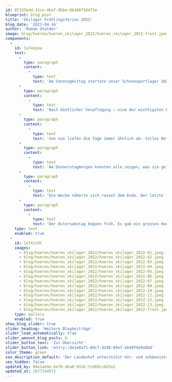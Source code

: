 ```yaml
---
id: 87335bdd-31ce-46ef-9bbe-8b4807584f3e
blueprint: blog_post
title: 'Skilager Frühlingsferien 2022'
blog_date: '2022-04-16'
author: 'Roman Stalder'
image: blog/hoeren/hoeren_skilager_2022/hoeren_skilager_2022-front.jpeg
components:
  -
    id: le74eyea
    text:
      -
        type: paragraph
        content:
          -
            type: text
            text: 'Am Sonntagmittag startete unser Schneesportlager 2022 unter dem Motto «Olympische Landenhof Winterspiele». 2 Jahre gab es kein Skilager, aber jetzt war es wieder möglich. Wir reisten mit viel Gepäck und den Schneesportgeräten ins halb winterliche, halb frühlingshafte Engadin. Das Lagerhaus war bereits bestens vorbereitet und aus der Küche duftete es schon fein. Zimmer wurden bezogen und es gab viel zu erzählen und fragen.'
      -
        type: paragraph
        content:
          -
            type: text
            text: 'Nach köstlicher Verpflegung – eine der wichtigsten Konstanten in dieser Woche – gab es Informationen zu Haus, Regeln, Abläufen und unserem Lagermotto. Auf einem nächtlichen Spaziergang im Schein der Fackeln konnten wir uns ein Bild von Samedan machen und frische Bergluft schnuppern.'
      -
        type: paragraph
        content:
          -
            type: text
            text: 'Von nun liefen die Tage immer ähnlich ab: tolles Wetter, 8.00 Uhr Frühstück, Ämtli machen, anziehen, Fahrt ins Skigebiet «Corvatsch», Unterricht auf den Pisten, Mittagessen in der Mittelstation und Pause, Nachmittags-Unterricht, Rückreise zum Haus, Duschen, Freizeit, Nachtessen, Abendprogramm und Nachtruhe. Aber nicht, dass jetzt jemand denkt, da wäre Langeweile aufgekommen. Auf der Piste konnten die Schüler:innen dank ihrer Fortschritte immer neue Herausforderungen in Angriff nehmen. Die Skigruppen wurden zwischendurch verändert, sodass sie gut zusammenpassten und abends konnten sich alle von den Aufgaben des Abendprogramms mitreissen lassen: Da galt es als Gruppe möglichst kreativ, schlau, schnell, kommunikativ und humorvoll zu sein, um in den verschiedensten Aufgaben Punkte für die eigene Gruppe zu sammeln.'
      -
        type: paragraph
        content:
          -
            type: text
            text: 'Am Donnerstagmorgen konnten alle zeigen, was sie gelernt hatten und konnten: Ski- und Snowboard-Rennen! Auch die, die erst seit wenigen Tagen Skifahrer oder Snowboarderin waren, stellten sich dem anspruchsvollen Kurs und der erfahrenen Konkurrenz. Abends dann wurden die Flaggen der Gruppen gezeigt und bewertet, die schnellen Skifahrer:innen und Snowboarder:innen gekürt und mit einer Disco ging der Tag zu Ende.'
      -
        type: paragraph
        content:
          -
            type: text
            text: 'Die Woche näherte sich rasant dem Ende. Der letzte Tag auf der Piste, der letzte Abend im Haus. Bereits hier war ein wichtiges Wochenziel erreicht: Verletzungsfrei! Und nun sollte sich zeigen, welche Gruppe unter der Woche die fleissigsten Punktesammler waren. Cassandra, Nikolas, Simon und Simeon konnten die Goldmedaille gewinnen. Gratulation! Alle zusammen schauten das Lagervideo, das die vergangenen Tage noch einmal Revue passieren liess.'
      -
        type: paragraph
        content:
          -
            type: text
            text: 'Der Ostersamstag begann früh. Es gab ein grosses Haus zu putzen. Alle legten sich ins Zeug und halfen einander, bis alles sauber war. Erneut schwer beladen bestiegen wir die Rhätische Bahn und ratterten zufrieden heimwärts um Ostern im Mittelland und im Frühling zu feiern.'
    type: text
    enabled: true
  -
    id: le74itdt
    images:
      - blog/hoeren/hoeren_skilager_2022/hoeren_skilager_2022-01.jpeg
      - blog/hoeren/hoeren_skilager_2022/hoeren_skilager_2022-02.jpeg
      - blog/hoeren/hoeren_skilager_2022/hoeren_skilager_2022-03.jpeg
      - blog/hoeren/hoeren_skilager_2022/hoeren_skilager_2022-04.jpeg
      - blog/hoeren/hoeren_skilager_2022/hoeren_skilager_2022-05.jpeg
      - blog/hoeren/hoeren_skilager_2022/hoeren_skilager_2022-06.jpeg
      - blog/hoeren/hoeren_skilager_2022/hoeren_skilager_2022-07.jpeg
      - blog/hoeren/hoeren_skilager_2022/hoeren_skilager_2022-08.jpeg
      - blog/hoeren/hoeren_skilager_2022/hoeren_skilager_2022-10.jpeg
      - blog/hoeren/hoeren_skilager_2022/hoeren_skilager_2022-11.jpeg
      - blog/hoeren/hoeren_skilager_2022/hoeren_skilager_2022-12.jpeg
      - blog/hoeren/hoeren_skilager_2022/hoeren_skilager_2022-13.jpeg
      - blog/hoeren/hoeren_skilager_2022/hoeren_skilager_2022-front.jpeg
    type: gallery
    enabled: true
show_blog_slider: true
slider_heading: 'Weitere Blogbeiträge'
slider_load_automatically: true
slider_amount_blog_posts: 6
slider_button_text: 'Zur Übersicht'
slider_button_link: 'entry::8e1e8a71-0dc7-4248-84e7-ab40f4e0a88d'
color_theme: green
seo_description_default: 'Der Landenhof unterstützt hör- und sehbeeinträchtigte Kinder & Jugendliche in ihrem selbstbestimmten Leben durch Förderung ihrer Fähigkeiten & Entwicklung'
seo_hidden: false
updated_by: 04e1ae9a-6ef8-4ba0-931b-7cd69cc0d3a2
updated_at: 1677154571
---
```

